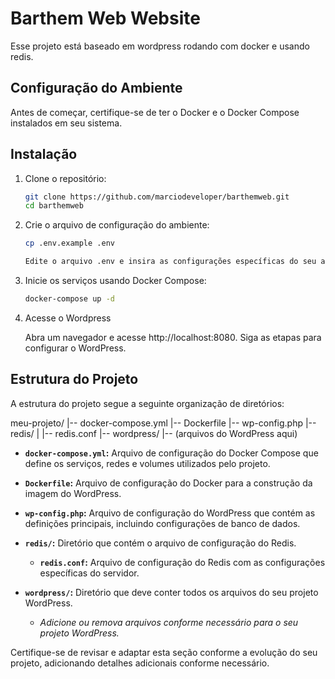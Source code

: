 # Barthem Web Website

Esse projeto está baseado em wordpress rodando com docker e usando redis.

## Configuração do Ambiente

Antes de começar, certifique-se de ter o Docker e o Docker Compose instalados em seu sistema.

## Instalação

1. Clone o repositório:

   ```bash
   git clone https://github.com/marciodeveloper/barthemweb.git
   cd barthemweb

2. Crie o arquivo de configuração do ambiente:

    ```bash
    cp .env.example .env

    Edite o arquivo .env e insira as configurações específicas do seu ambiente.

3. Inicie os serviços usando Docker Compose:

    ```bash
    docker-compose up -d

4. Acesse o Wordpress

    Abra um navegador e acesse http://localhost:8080. Siga as etapas para configurar o WordPress.

## Estrutura do Projeto

A estrutura do projeto segue a seguinte organização de diretórios:

meu-projeto/
|-- docker-compose.yml
|-- Dockerfile
|-- wp-config.php
|-- redis/
| |-- redis.conf
|-- wordpress/
|-- (arquivos do WordPress aqui)


- **`docker-compose.yml`:** Arquivo de configuração do Docker Compose que define os serviços, redes e volumes utilizados pelo projeto.

- **`Dockerfile`:** Arquivo de configuração do Docker para a construção da imagem do WordPress.

- **`wp-config.php`:** Arquivo de configuração do WordPress que contém as definições principais, incluindo configurações de banco de dados.

- **`redis/`:** Diretório que contém o arquivo de configuração do Redis.

  - **`redis.conf`:** Arquivo de configuração do Redis com as configurações específicas do servidor.

- **`wordpress/`:** Diretório que deve conter todos os arquivos do seu projeto WordPress.

  - *Adicione ou remova arquivos conforme necessário para o seu projeto WordPress.*

Certifique-se de revisar e adaptar esta seção conforme a evolução do seu projeto, adicionando detalhes adicionais conforme necessário.
